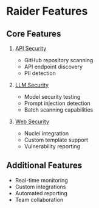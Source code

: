 # Raider Features

## Core Features

1. [API Security](./api-security.md)
   - GitHub repository scanning
   - API endpoint discovery
   - PII detection

2. [LLM Security](./llm-security.md)
   - Model security testing
   - Prompt injection detection
   - Batch scanning capabilities

3. [Web Security](./web-security.md)
   - Nuclei integration
   - Custom template support
   - Vulnerability reporting

## Additional Features

- Real-time monitoring
- Custom integrations
- Automated reporting
- Team collaboration